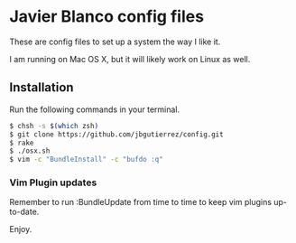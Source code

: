 # Javier Blanco config files

These are config files to set up a system the way I like it.

I am running on Mac OS X, but it will likely work on Linux as well.

## Installation

Run the following commands in your terminal.

```bash
$ chsh -s $(which zsh)
$ git clone https://github.com/jbgutierrez/config.git
$ rake
$ ./osx.sh
$ vim -c "BundleInstall" -c "bufdo :q"
```

### Vim Plugin updates

Remember to run :BundleUpdate from time to time to keep vim plugins up-to-date.

Enjoy.
